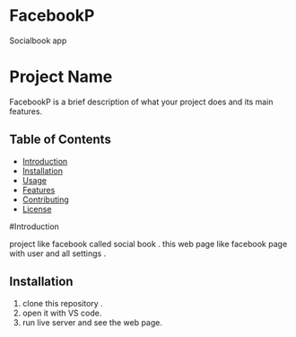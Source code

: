 # FacebookP
Socialbook app 
# Project Name
FacebookP is a brief description of what your project does and its main features.

## Table of Contents

- [Introduction](#introduction)
- [Installation](#installation)
- [Usage](#usage)
- [Features](#features)
- [Contributing](#contributing)
- [License](#license)

#Introduction

project like facebook called social book . this web page like facebook page with user and all settings .

## Installation

1. clone this repository .
2. open it with VS code.
3. run live server and see the web page.


